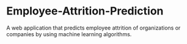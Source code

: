 # Employee-Attrition-Prediction
A web application that predicts employee attrition of organizations or companies by using machine learning algorithms.
